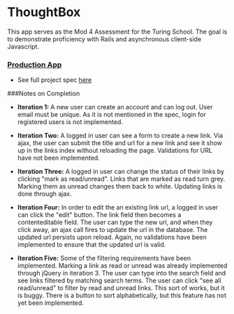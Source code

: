 # ThoughtBox
This app serves as the Mod 4 Assessment for the Turing School. The goal is to demonstrate proficiency with Rails and asynchronous client-side Javascript.

### [Production App](http://thoughtboxing.herokuapp.com/)

* See full project spec [here](https://gist.github.com/stevekinney/82831c5b25029415ce8b#file-simulated-assessment-md)

###Notes on Completion
* **Iteration 1:** A new user can create an account and can log out. User email must be unique. As it is not mentioned in the spec, login for registered users is not implemented.

* **Iteration Two:** A logged in user can see a form to create a new link. Via ajax, the user can submit the title and url for a new link and see it show up in the links index without reloading the page. Validations for URL have not been implemented.

* **Iteration Three:** A logged in user can change the status of their links by clicking "mark as read/unread". Links that are marked as read turn grey. Marking them as unread changes them back to white. Updating links is done through ajax.

* **Iteration Four:** In order to edit the an existing link url, a logged in user can click the "edit" button. The link field then becomes a contenteditable field. The user can type the new url, and when they click away, an ajax call fires to update the url in the database. The updated url persists upon reload. Again, no validations have been implemented to ensure that the updated url is valid.

* **Iteration Five:** Some of the filtering requirements have been implemented. Marking a link as read or unread was already implemented through jQuery in iteration 3. The user can type into the search field and see links filtered by matching search terms. The user can click "see all read/unread" to filter by read and unread links. This sort of works, but it is buggy. There is a button to sort alphabetically, but this feature has not yet been implemented. 
